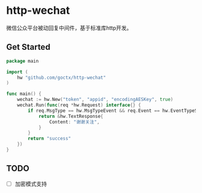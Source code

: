 # http-wechat
微信公众平台被动回复中间件，基于标准库http开发。

## Get Started

```go
package main

import (
	hw "github.com/goctx/http-wechat"
)

func main() {
	wechat := hw.New("token", "appid", "encodingAESKey", true)
	wechat.Run(func(req *hw.Request) interface{} {
		if req.MsgType == hw.MsgTypeEvent && req.Event == hw.EventTypeSubscribe {
			return &hw.TextResponse{
				Content: "谢谢关注",
			}
		}
		return "success"
	})
}
```

## TODO

+ [ ] 加密模式支持